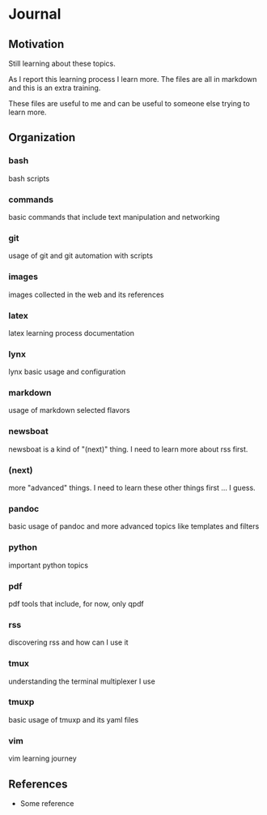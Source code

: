 
# Journal

## Motivation

Still learning about these topics.

As I report this learning process I learn more. The files are all in markdown and this is an extra training.

These files are useful to me and can be useful to someone else trying to learn more.

## Organization

### bash
bash scripts
### commands
basic commands that include text manipulation and networking
### git
usage of git and git automation with scripts
### images
images collected in the web and its references
### latex
latex learning process documentation
### lynx
lynx basic usage and configuration
### markdown
usage of markdown selected flavors
### newsboat
newsboat is a kind of "(next)" thing. I need to learn more about rss first.
### (next)
more "advanced" things. I need to learn these other things first ... I guess.
### pandoc
basic usage of pandoc and more advanced topics like templates and filters
### python
important python topics
### pdf
pdf tools that include, for now, only qpdf
### rss
discovering rss and how can I use it
### tmux
understanding the terminal multiplexer I use
### tmuxp
basic usage of tmuxp and its yaml files
### vim
vim learning journey

## References

- Some reference


